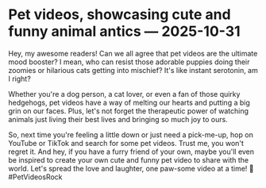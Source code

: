 # Pet videos, showcasing cute and funny animal antics — 2025-10-31

Hey, my awesome readers! Can we all agree that pet videos are the ultimate mood booster? I mean, who can resist those adorable puppies doing their zoomies or hilarious cats getting into mischief? It's like instant serotonin, am I right?

Whether you're a dog person, a cat lover, or even a fan of those quirky hedgehogs, pet videos have a way of melting our hearts and putting a big grin on our faces. Plus, let's not forget the therapeutic power of watching animals just living their best lives and bringing so much joy to ours.

So, next time you're feeling a little down or just need a pick-me-up, hop on YouTube or TikTok and search for some pet videos. Trust me, you won't regret it. And hey, if you have a furry friend of your own, maybe you'll even be inspired to create your own cute and funny pet video to share with the world. Let's spread the love and laughter, one paw-some video at a time! 🐾 #PetVideosRock